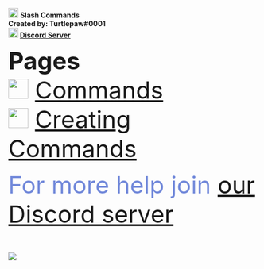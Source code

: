 <img src="https://cdn.discordapp.com/avatars/859915461692096552/d62a3d2dabfdbed337aa0852f8375590.png?size=1024" style="width:20px;height:20px;"> <strong> Slash Commands <br> Created by: Turtlepaw#0001 <br>
<img src="https://cdn.discordapp.com/emojis/878677686350934027.png?v=1" style="width:20px;height:20px;"> [Discord Server](https://discord.gg/FwSEFbVpn8)

<font size="10px"> Pages </font> </strong> <br>
<img src="https://cdn.discordapp.com/emojis/880278338571235329.png?v=1" style="width:40px;height:40px;"><font size="30px"> [Commands](/commands)<br>
<img src="https://cdn.discordapp.com/emojis/878677686350934027.png?v=1" style="width:40px;height:40px;"> [Creating Commands](/creating_commands)

</font><font size="20px" color="7289da"> For more help join [our Discord server](https://discord.gg/yuHceddqur)<font>

<a href="https://discord.gg/ANzBrkcXZy"><img src="https://invidget.switchblade.xyz/yuHceddqur" /></a>